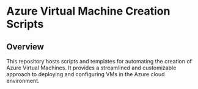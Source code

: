 
# Azure Virtual Machine Creation Scripts

## Overview
This repository hosts scripts and templates for automating the creation of Azure Virtual Machines. It provides a streamlined and customizable approach to deploying and configuring VMs in the Azure cloud environment.
